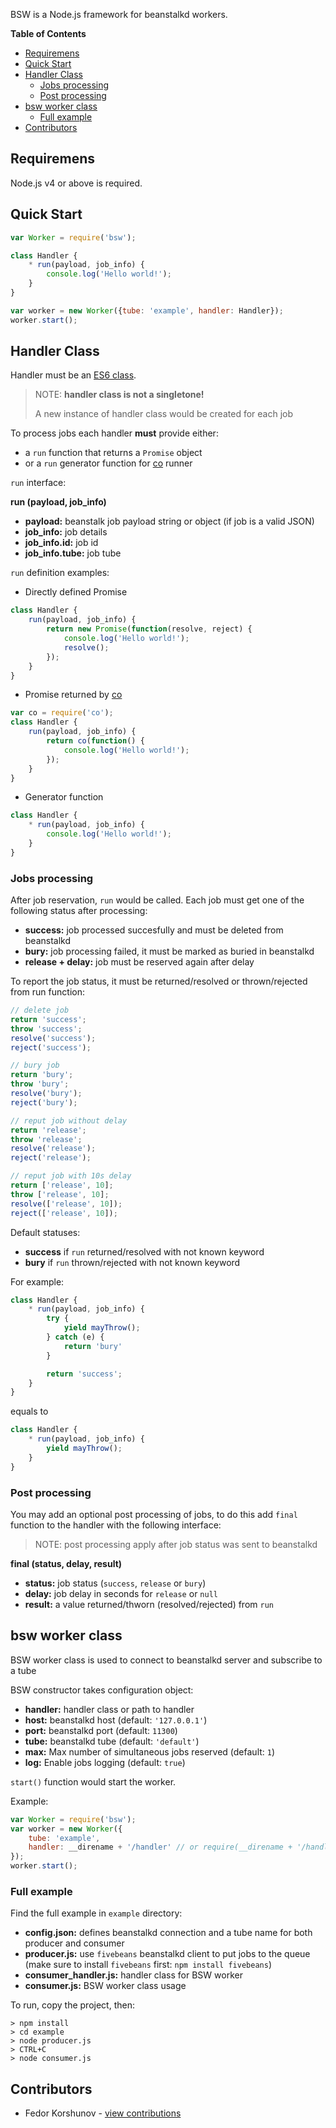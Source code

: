 BSW is a Node.js framework for beanstalkd workers.

<!-- START doctoc generated TOC please keep comment here to allow auto update -->
<!-- DON'T EDIT THIS SECTION, INSTEAD RE-RUN doctoc TO UPDATE -->
**Table of Contents**

- [Requiremens](#requiremens)
- [Quick Start](#quick-start)
- [Handler Class](#handler-class)
  - [Jobs processing](#jobs-processing)
  - [Post processing](#post-processing)
- [bsw worker class](#bsw-worker-class)
  - [Full example](#full-example)
- [Contributors](#contributors)

<!-- END doctoc generated TOC please keep comment here to allow auto update -->

## Requiremens

Node.js v4 or above is required.

## Quick Start

```javascript
var Worker = require('bsw');

class Handler {
	* run(payload, job_info) {
		console.log('Hello world!');
	}
}

var worker = new Worker({tube: 'example', handler: Handler});
worker.start();
```

## Handler Class

Handler must be an [ES6 class](https://developer.mozilla.org/en/docs/Web/JavaScript/Reference/Classes).

> NOTE: **handler class is not a singletone!**
>
> A new instance of handler class would be created for each job

To process jobs each handler **must** provide either:
- a `run` function that returns a `Promise` object
- or a `run` generator function for [co](https://github.com/tj/co) runner

`run` interface:

**run (payload, job_info)**
- **payload:** beanstalk job payload string or object (if job is a valid JSON)
- **job_info:** job details
- **job_info.id:** job id
- **job_info.tube:** job tube

`run` definition examples:

- Directly defined Promise
```javascript
class Handler {
	run(payload, job_info) {
		return new Promise(function(resolve, reject) {
			console.log('Hello world!');
			resolve();
		});
	}
}
```

- Promise returned by [co](https://github.com/tj/co)
```javascript
var co = require('co');
class Handler {
	run(payload, job_info) {
		return co(function() {
			console.log('Hello world!');
		});
	}
}
```

- Generator function
```javascript
class Handler {
	* run(payload, job_info) {
		console.log('Hello world!');
	}
}
```

### Jobs processing

After job reservation, `run` would be called. Each job must get one of the following status after processing:
- **success:** job processed succesfully and must be deleted from beanstalkd
- **bury:** job processing failed, it must be marked as buried in beanstalkd
- **release + delay:** job must be reserved again after delay

To report the job status, it must be returned/resolved or thrown/rejected from run function:
```javascript
// delete job
return 'success';
throw 'success';
resolve('success');
reject('success');

// bury job
return 'bury';
throw 'bury';
resolve('bury');
reject('bury');

// reput job without delay
return 'release';
throw 'release';
resolve('release');
reject('release');

// reput job with 10s delay
return ['release', 10];
throw ['release', 10];
resolve(['release', 10]);
reject(['release', 10]);
```

Default statuses:
- **success** if `run` returned/resolved with not known keyword
- **bury** if `run` thrown/rejected with not known keyword

For example:
```javascript
class Handler {
	* run(payload, job_info) {
		try {
			yield mayThrow();
		} catch (e) {
			return 'bury'
		}

		return 'success';
	}
}
```
equals to
```javascript
class Handler {
	* run(payload, job_info) {
		yield mayThrow();
	}
}
```

### Post processing
You may add an optional post processing of jobs, to do this add `final` function to the handler with the following interface:

> NOTE: post processing apply after job status was sent to beanstalkd

**final (status, delay, result)**
- **status:** job status (`success`, `release` or `bury`)
- **delay:** job delay in seconds for `release` or `null`
- **result:** a value returned/thworn (resolved/rejected) from `run`

## bsw worker class

BSW worker class is used to connect to beanstalkd server and subscribe to a tube

BSW constructor takes configuration object:
- **handler:** handler class or path to handler
- **host:** beanstalkd host (default: `'127.0.0.1'`)
- **port:** beanstalkd port (default: `11300`)
- **tube:** beanstalkd tube (default: `'default'`)
- **max:** Max number of simultaneous jobs reserved (default: `1`)
- **log:** Enable jobs logging (default: `true`)

`start()` function would start the worker.

Example:
```javascript
var Worker = require('bsw');
var worker = new Worker({
	tube: 'example',
	handler: __direname + '/handler' // or require(__direname + '/handler')
});
worker.start();
```

### Full example

Find the full example in `example` directory:

- **config.json:** defines beanstalkd connection and a tube name for both producer and consumer
- **producer.js:** use `fivebeans` beanstalkd client to put jobs to the queue (make sure to install `fivebeans` first: `npm install fivebeans`)
- **consumer_handler.js:** handler class for BSW worker
- **consumer.js:** BSW worker class usage

To run, copy the project, then:
```
> npm install
> cd example
> node producer.js
> CTRL+C
> node consumer.js
```

## Contributors
- Fedor Korshunov - [view contributions](https://github.com/aftership/bsw/commits?author=fedor)
